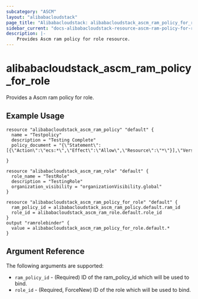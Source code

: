 ```yaml
---
subcategory: "ASCM"
layout: "alibabacloudstack"
page_title: "Alibabacloudstack: alibabacloudstack_ascm_ram_policy_for_role"
sidebar_current: "docs-alibabacloudstack-resource-ascm-ram-policy-for-role"
description: |-
    Provides Ascm ram policy for role resource.
---
```


# alibabacloudstack\_ascm_ram_policy_for_role

Provides a Ascm ram policy for role.

## Example Usage

```
resource "alibabacloudstack_ascm_ram_policy" "default" {
  name = "Testpolicy"
  description = "Testing Complete"
  policy_document = "{\"Statement\":[{\"Action\":\"ecs:*\",\"Effect\":\"Allow\",\"Resource\":\"*\"}],\"Version\":\"1\"}"

}

resource "alibabacloudstack_ascm_ram_role" "default" {
  role_name = "TestRole"
  description = "TestingRole"
  organization_visibility = "organizationVisibility.global"
}

resource "alibabacloudstack_ascm_ram_policy_for_role" "default" {
  ram_policy_id = alibabacloudstack_ascm_ram_policy.default.ram_id
  role_id = alibabacloudstack_ascm_ram_role.default.role_id
}
output "ramrolebinder" {
  value = alibabacloudstack_ascm_ram_policy_for_role.default.*
}

```
## Argument Reference

The following arguments are supported:

* `ram_policy_id` - (Required) ID of the ram_policy_id which will be used to bind.
* `role_id` - (Required, ForceNew) ID of the role which will be used to bind.

